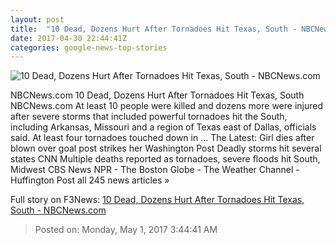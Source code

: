```yaml
---
layout: post
title:  "10 Dead, Dozens Hurt After Tornadoes Hit Texas, South - NBCNews.com"
date: 2017-04-30 22:44:41Z
categories: google-news-top-stories
---
```


![10 Dead, Dozens Hurt After Tornadoes Hit Texas, South - NBCNews.com](https://media3.s-nbcnews.com/j/newscms/2017_17/1983051/img_0163_3643fc1733c58c670f55e9276ff58c36.nbcnews-fp-1200-800.jpg)

NBCNews.com 10 Dead, Dozens Hurt After Tornadoes Hit Texas, South NBCNews.com At least 10 people were killed and dozens more were injured after severe storms that included powerful tornadoes hit the South, including Arkansas, Missouri and a region of Texas east of Dallas, officials said. At least four tornadoes touched down in ... The Latest: Girl dies after blown over goal post strikes her Washington Post Deadly storms hit several states CNN Multiple deaths reported as tornadoes, severe floods hit South, Midwest CBS News NPR - The Boston Globe - The Weather Channel - Huffington Post all 245 news articles »


Full story on F3News: [10 Dead, Dozens Hurt After Tornadoes Hit Texas, South - NBCNews.com](http://www.f3nws.com/n/N4mpCD)

> Posted on: Monday, May 1, 2017 3:44:41 AM
